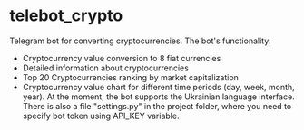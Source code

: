 # telebot_crypto
Telegram bot for converting cryptocurrencies.
The bot's functionality:
- Cryptocurrency value conversion to 8 fiat currencies
- Detailed information about cryptocurrencies
- Top 20 Cryptocurrencies ranking by market capitalization
- Cryptocurrency value chart for different time periods (day, week, month, year).
At the moment, the bot supports the Ukrainian language interface.
There is also a file "settings.py" in the project folder, where you need to specify bot token using API_KEY variable.


